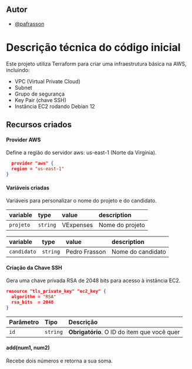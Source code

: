 
## Autor

- [@pafrasson](https://www.github.com/pafrasson)


# Descrição técnica do código inicial

Este projeto utiliza Terraform para criar uma infraestrutura básica na AWS, incluindo:

- VPC (Virtual Private Cloud)
- Subnet
- Grupo de segurança
- Key Pair (chave SSH)
- Instância EC2 rodando Debian 12


## Recursos criados

#### Provider AWS

Define a região do servidor aws: us-east-1 (Norte da Virgínia).

```json
  provider "aws" {
  region = "us-east-1"
}
```
#### Variáveis criadas
Variáveis para personalizar o nome do projeto e do candidato.

| variable   | type       | value       | description                           |
| :---------- | :--------- | :--------- | :---------------------------------- |
| `projeto` | `string` | VExpenses |Nome do projeto |

| variable   | type       | value       | description                           |
| :---------- | :--------- | :--------- | :---------------------------------- |
| `candidato` | `string` |Pedro Frasson |Nome do candidato |



#### Criação da Chave SSH

Gera uma chave privada RSA de 2048 bits para acesso à instância EC2.

```json
resource "tls_private_key" "ec2_key" {
  algorithm = "RSA"
  rsa_bits  = 2048
}
```

| Parâmetro   | Tipo       | Descrição                                   |
| :---------- | :--------- | :------------------------------------------ |
| `id`      | `string` | **Obrigatório**. O ID do item que você quer |

#### add(num1, num2)

Recebe dois números e retorna a sua soma.

